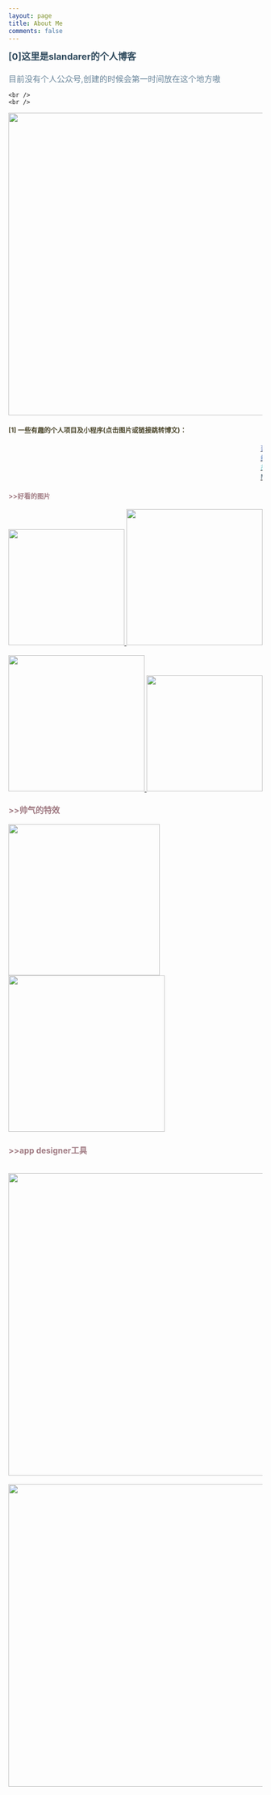 ```yaml
---
layout: page
title: About Me
comments: false
---
```




<html>
<head>
<meta charset="utf-8">
<title>slandarer的简介</title>
</head>
<body>

<font color="#2F4A5D" size=4>
    <b>
    [0]这里是slandarer的个人博客
</b>
</font>  
<font color="#6A869B" size=3>
    <br />
    <br />
    目前没有个人公众号,创建的时候会第一时间放在这个地方嗷
</font>
    
    <br />
    <br />  
    
<img src="https://img-blog.csdnimg.cn/20210712170149802.gif" width=600>
<font color="#4A452A" size=2>
    <br />
    <br />
    <b>
    [1] 一些有趣的个人项目及小程序(点击图片或链接跳转博文)：
</b>
</font> 

<br />
<br />
<marquee>
    <a href="https://blog.csdn.net/slandarer/article/details/118521735"><font color="#7388C1" size=2>建筑工地海报生成器</font></a>
    <a href="https://blog.csdn.net/slandarer/article/details/117451019"><font color="#625BA1" size=2>环形相册</font></a>
    <a href="https://blog.csdn.net/slandarer/article/details/118161500"><font color="#8F63A2" size=2>举牌加油小人生成器</font></a>
</marquee>
<marquee>
    <a href="https://blog.csdn.net/slandarer/article/details/117304136"><font color="#426EB5" size=2>绕线画绘制？附带颜色渲染</font></a>
    <a href="https://blog.csdn.net/slandarer/article/details/116528717"><font color="#8272B0" size=2>真正意义上的拼图小游戏</font></a> 
    <a href="https://blog.csdn.net/slandarer/article/details/116382472"><font color="#C7B7D2" size=2>突出效果海报</font></a>
</marquee>
<br />
<marquee>
    <a href="https://blog.csdn.net/slandarer/article/details/116325539"><font color="#6EC3C8" size=2>故障风海报</font></a>  
    <a href="https://blog.csdn.net/slandarer/article/details/115800369"><font color="#7388C1" size=2>图片三角风格化 (low poly)</font></a> 
    <a href="https://blog.csdn.net/slandarer/article/details/115709803"><font color="#9AD0D2" size=2>含褶皱面料图</font></a>
    <a href="https://blog.csdn.net/slandarer/article/details/107160568"><font color="#6EC3C8" size=2>3D玫瑰花绘制</font></a>
</marquee>
<br />
<marquee>
    <a href="https://blog.csdn.net/slandarer/article/details/109558919"><font color="#2F4A5D" size=2>MATLAB 版大富翁</font></a>  
    <a href="https://blog.csdn.net/slandarer/article/details/108734172"><font color="#C9E3D6" size=2>化学方程式配平</font></a>
    <a href="https://blog.csdn.net/slandarer/article/details/108120501"><font color="#99D1D2" size=2>连连看小游戏</font></a>
    <a href="https://blog.csdn.net/slandarer/article/details/107636732"><font color="#7388C1" size=2>立体爱心九宫格</font></a>
</marquee>
<font color="#A17C84" size=2>
    <b>
    <br />
    <br />
    >>好看的图片
</b>
</font> 
    <br />
    <br />
<a href="https://blog.csdn.net/slandarer/article/details/117048623">
    <img src="https://img-blog.csdnimg.cn/20210703202641236.png" width=230>
</a>
<a href="https://blog.csdn.net/slandarer/article/details/107160568">
    <img src="https://img-blog.csdnimg.cn/20210703202652130.jpg" width=270>
</a>
    <br />
    <br />
<a href="https://blog.csdn.net/slandarer/article/details/117226977">
    <img src="https://img-blog.csdnimg.cn/20210703202715377.png" width=270>
</a>
<a href="https://blog.csdn.net/slandarer/article/details/110287590">
    <img src="https://img-blog.csdnimg.cn/20210703202708152.png" width=230>
</a>

<font color="#A17C84" size=3>
    <b>
    <br />
    <br />
    >>帅气的特效
</b>
</font> 
    <br />
    <br />
<a href="https://blog.csdn.net/slandarer/article/details/115457724">
    <img src="https://img-blog.csdnimg.cn/20210703203917422.png" width=300>
</a>
<a href="https://blog.csdn.net/slandarer/article/details/115724116">
    <img src="https://img-blog.csdnimg.cn/20210703203926961.jpg" width=310>
</a>
<font color="#A17C84" size=3>
    <b>
    <br />
    <br />
    >>app designer工具
    <br />
</b>
</font> 
    <br />
    <br />
<a href="https://blog.csdn.net/slandarer/article/details/115035583">
    <img src="https://img-blog.csdnimg.cn/20210703204606872.jpg" width=600>
</a>
    <br />
    <br />
<a href="https://blog.csdn.net/slandarer/article/details/113797518">
    <img src="https://img-blog.csdnimg.cn/20210703204532933.jpg" width=600>
</a>
</body>
</html>
